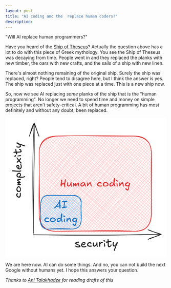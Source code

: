 ```yaml
---
layout: post
title: "AI coding and the  replace human coders?"
description: 
---
```


"Will AI replace human programmers?"

Have you heard of the [Ship of Theseus](https://en.wikipedia.org/wiki/Ship_of_Theseus)? Actually the question above has a lot to do with this piece of Greek mythology. You see the Ship of Theseus was decaying from time. People went in and they replaced the planks with new timber, the oars with new crafts, and the sails of a ship with new linen. 

There's almost nothing remaining of the original ship. Surely the ship was replaced, right? People tend to disagree here, but I think the answer is yes. The ship was replaced just with one piece at a time. This is a new ship now.

So, now we see AI replacing *some* planks of the ship that is the "human programming". No longer we need to spend time and money on simple projects that aren't safety-critical. A bit of human programming has most definitely and without any doubt, been replaced. 

![](https://github.com/tornikeo/cdn/raw/master/assets/code-is-debt/diagram.png)

We are here now. AI can do some things. And no, you can not build the next Google without humans yet. I hope this answers your question.

*Thanks to [Ani Talakhadze](https://www.linkedin.com/in/anitalakhadze/) for reading drafts of this*